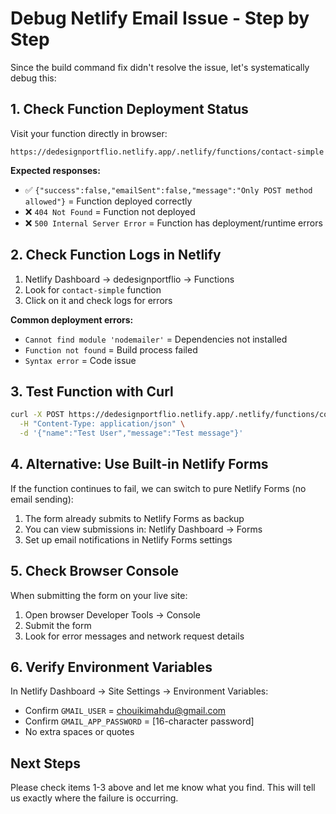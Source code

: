 # Debug Netlify Email Issue - Step by Step

Since the build command fix didn't resolve the issue, let's systematically debug this:

## 1. Check Function Deployment Status

Visit your function directly in browser:
```
https://dedesignportflio.netlify.app/.netlify/functions/contact-simple
```

**Expected responses:**
- ✅ `{"success":false,"emailSent":false,"message":"Only POST method allowed"}` = Function deployed correctly
- ❌ `404 Not Found` = Function not deployed
- ❌ `500 Internal Server Error` = Function has deployment/runtime errors

## 2. Check Function Logs in Netlify

1. Netlify Dashboard → dedesignportflio → Functions
2. Look for `contact-simple` function
3. Click on it and check logs for errors

**Common deployment errors:**
- `Cannot find module 'nodemailer'` = Dependencies not installed
- `Function not found` = Build process failed
- `Syntax error` = Code issue

## 3. Test Function with Curl

```bash
curl -X POST https://dedesignportflio.netlify.app/.netlify/functions/contact-simple \
  -H "Content-Type: application/json" \
  -d '{"name":"Test User","message":"Test message"}'
```

## 4. Alternative: Use Built-in Netlify Forms

If the function continues to fail, we can switch to pure Netlify Forms (no email sending):

1. The form already submits to Netlify Forms as backup
2. You can view submissions in: Netlify Dashboard → Forms
3. Set up email notifications in Netlify Forms settings

## 5. Check Browser Console

When submitting the form on your live site:
1. Open browser Developer Tools → Console
2. Submit the form
3. Look for error messages and network request details

## 6. Verify Environment Variables

In Netlify Dashboard → Site Settings → Environment Variables:
- Confirm `GMAIL_USER` = chouikimahdu@gmail.com
- Confirm `GMAIL_APP_PASSWORD` = [16-character password]
- No extra spaces or quotes

## Next Steps

Please check items 1-3 above and let me know what you find. This will tell us exactly where the failure is occurring.